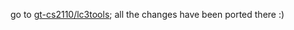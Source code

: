 go to [gt-cs2110/lc3tools](https://github.com/gt-cs2110/lc3tools); all the changes have been ported there :)

